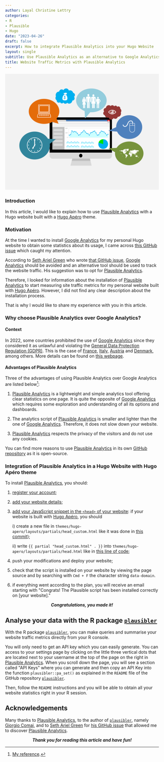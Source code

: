 ```yaml
---
author: Layal Christine Lettry
categories:
- R
- Plausible
- Hugo
date: "2023-04-26"
draft: false
excerpt: How to integrate Plausible Analytics into your Hugo Website
layout: single
subtitle: Use Plausible Analytics as an alternative to Google Analytics
title: Website Traffic Metrics with Plausible Analytics
---
```


![Website Analytics](./featured.jpg)

### Introduction
In this article, I would like to explain how to use [Plausible Analytics](https://plausible.io) with a 
Hugo website built with a [Hugo Apéro](https://hugo-apero-docs.netlify.app) theme. 

### Motivation
At the time I wanted to install [Google Analytics](https://analytics.google.com/analytics/web/provision/#/provision) 
for my personal Hugo website to obtain some statistics about its usage, I 
came across [this GitHub issue](https://github.com/rstudio/blogdown/issues/731) 
which caught my attention.

According to [Seth Ariel Green](https://github.com/setgree) 
who wrote [that GitHub issue](https://github.com/rstudio/blogdown/issues/731), 
[Google Analytics](https://analytics.google.com/analytics/web/provision/#/provision) 
should be avoided and an alternative tool should be used to track the website traffic. 
His suggestion was to opt for [Plausible Analytics](https://plausible.io). 

Therefore, I looked for information about the installation of [Plausible Analytics](https://plausible.io) 
to start measuring site traffic metrics for my personal website built with [Hugo Apéro](https://hugo-apero-docs.netlify.app). However, I did not find any clear 
description about the installation process. 

That is why I would like to share my experience with you in this article.

### Why choose Plausible Analytics over Google Analytics?

#### Context
In 2022, some countries prohibited the use of [Google Analytics](https://analytics.google.com/analytics/web/provision/#/provision) 
since they considered it as unlawful and violating the [General Data Protection Regulation (GDPR)](https://gdpr.eu/what-is-gdpr/#:~:text=The%20General%20Data%20Protection%20Regulation,to%20people%20in%20the%20EU.). 
This is the case of [France](https://www.cnil.fr/en/use-google-analytics-and-data-transfers-united-states-cnil-orders-website-manageroperator-comply), 
[Italy](https://www.cpomagazine.com/data-protection/italy-bans-google-analytics-over-improper-eu-us-data-transfers/), [Austria](https://matomo.org/blog/2022/01/google-analytics-gdpr-violation/) and [Denmark](https://cookie-script.com/privacy-laws/danish-dpa-outlaws-using-google-analytics), among others. More details can be found on [this webpage](https://plausible.io/blog/google-analytics-illegal).

#### Advantages of Plausible Analytics

Three of the advantages of using Plausible Analytics over Google Analytics are listed below[^1]:

1. [Plausible Analytics](https://plausible.io) is a lightweight and simple analytics 
tool offering clear statistics on one page. It is quite the opposite of [Google Analytics](https://analytics.google.com/analytics/web/provision/#/provision) 
which requires some exploration and understanding of all its options and dashboards.

2. The analytics script of [Plausible Analytics](https://plausible.io) is smaller
and lighter than the one of [Google Analytics](https://analytics.google.com/analytics/web/provision/#/provision). 
Therefore, it does not slow down your website.

3. [Plausible Analytics](https://plausible.io) respects the privacy of the visitors
and do not use any cookies.

You can find more reasons to use [Plausible Analytics](https://plausible.io) in
its own [GitHub repository](https://github.com/plausible/analytics/) as it is open-source.


[^1]: [My reference](https://plausible.io/simple-web-analytics). 

### Integration of Plausible Analytics in a Hugo Website with Hugo Apéro theme

To install [Plausible Analytics](https://plausible.io), you should:

 1. [register your account](https://plausible.io/docs/register-account);
 
 2. [add your website details](https://plausible.io/docs/add-website);
 
 3. [add your JavaScript snippet in the `<head>` of your website](https://plausible.io/docs/plausible-script): if your website is built with [Hugo Apéro](https://hugo-apero-docs.netlify.app), you should 
 
    i) create a new file in `themes/hugo-apero/layouts/partials/head_custom.html` like it was done in [this commit](https://github.com/Layalchristine24/Layalchristine24.github.io/commit/b223aef03f779a6708450815fa29015425498679));
    
    
    ii) write `{{ partial "head_custom.html" . }}` into `themes/hugo-apero/layouts/partials/head.html` like in [this line of code](https://github.com/Layalchristine24/Layalchristine24.github.io/blob/9d677ec48047c31eb84076725c547e877cd6c0fc/themes/hugo-apero/layouts/partials/head.html#L3);
  

4. push your modifications and deploy your website;

5. check that the script is installed on your website by viewing the page source
and by searching with `Cmd + F` the character string `data-domain`. 

6. if everything went according to the plan, you will receive an email starting 
with "Congrats! The Plausible script has been installed correctly on [your website]."


 ***<p style="text-align: center;">Congratulations, you made it!</p>***

## Analyse your data with the R package [`plausibler`](https://github.com/giocomai/plausibler)

With the R package [`plausibler`](https://github.com/giocomai/plausibler), you can make queries and summarise your website traffic metrics
directly from your R console. 

You will only need to get an API key which you can easily generate. You
can access to your settings page by clicking on the little three vertical dots that are located next
to your username at the top of the page on the right in [Plausible Analytics](https://plausible.io). When you scroll down the page, you will see a 
section called "API Keys" where you can generate and then copy an API Key into the
function `plausibler::pa_set()` as explained in the `README` file of the GitHub repository [`plausibler`](https://github.com/giocomai/plausibler).

Then, follow the `README` instructions and you will be able to obtain all your website statistics right in your R session. 

 


## Acknowledgements

Many thanks to [Plausible Analytics](https://plausible.io), to the author of [`plausibler`](https://github.com/giocomai/plausibler), namely [Giorgio Comai](https://github.com/giocomai), and to [Seth Ariel Green](https://github.com/setgree) for 
[his GitHub issue](https://github.com/rstudio/blogdown/issues/731) that allowed me
to discover [Plausible Analytics](https://plausible.io).

 ***<p style="text-align: center;">Thank you for reading this article and have fun!</p>***
